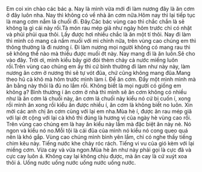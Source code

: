 Em coi xin chào các bác ạ. Nay là mình vừa mới đi làm nương đây là ăn cơm ở đây luôn nha. Nay thì không có về nhà ăn cơm nữa.Hôm nay thì lại tiếp tục là mang cơm nắm lá chuối đi. Đây.Các bác vùng cao thì chắc chắn là sẽ không lạ gì cái này rồi.Tà món rau mép giã như ngày hôm trước chỉ có nhặt và phủi phủi qua thôi. Lấy được hơi nhiều chắc là ăn một tí thôi. Nay đi làm thì mình có mang cả nấm muối với mì chính nữa, trên vùng cao chúng em thì thông thường là đi nương í. Đi làm nương mọi người không có mang rau thì sẽ không thể nào mà thiếu được muối ớt này. Nay mang đi là ăn luôn.Sẽ cho vào đây. Trời ơi, mình kiểu bây giờ đói thèm chảy cả nước miếng luôn rồi.Trên vùng cao chúng em ấy thì cứ bình thường đi làm như này này, làm nương ăn cơm ở nương thì sẽ tự vót đũa, chứ cũng không mang đũa.Mang theo hũ cà khô mà hôm trước mình làm í. Để ăn cơm. Đấy một mình mình mà ăn bằng này thôi là đủ no lắm rồi. Không biết là mọi người có giống em không ạ? Bình thường í ăn cơm ở nhà thì mình sẽ ăn cơm không có nhiều như là ăn cơm lá chuối này, ăn cơm lá chuối này kiểu nó cứ bị cuốn í, xong rồi mình ăn xong rồi kiểu ăn được nhiều í, ăn cơm là không biết no luôn. Xin mời các anh chị ăn cơm cùng với lại em nha.Mùa hè í, được ăn rau mép giã với lại ớt cộng với lại cà khô thì đúng là hương vị của ngày hè vùng cao rồi. Trên vùng cao chúng em là hay ăn kiểu này lắm mà đặc biệt ăn này nè. Nó ngon và kiểu nó no.Mỗi tội là cái đũa của mình nó kiểu nó cong queo quá nên là khó gắp. Vùng cao chúng mình bình yên lắm, chỉ có nghe thấy tiếng chim kêu này. Tiếng nước khe chảy róc rách. Tiếng vi vu của gió kèm với lại miếng cơm. Vừa cay và vừa ngon.Mùa hè ăn như này phải gọi là cực đã và cực cay luôn á. Không cay lại không chịu được, mà ăn cay là cứ xuýt xoa thôi á. Uống nước uống nước uống nước uống nước.